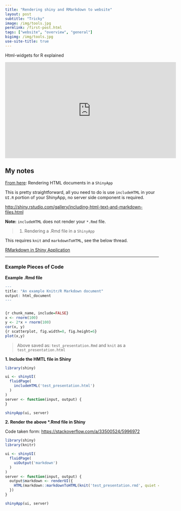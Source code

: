 ```yaml
---
title: "Rendering shiny and RMarkdown to website"
layout: post
subtitle: "Tricky"
image: /img/tools.jpg
permlink: /first-post.html
tags: ["website", "overview", "general"]
bigimg: /img/tools.jpg
use-site-title: true
---
```


Html-widgets for R explained 

<iframe width="560" height="315" src="https://www.youtube.com/embed/dV4gtARPvu8" frameborder="0" allow="accelerometer; autoplay; encrypted-media; gyroscope; picture-in-picture" allowfullscreen></iframe>

## My notes

[From here](https://stackoverflow.com/questions/56157839/rendering-html-outputs-from-r-markdown-in-shiny-app): Rendering HTML documents in a `ShinyApp`

This is pretty straightforward, all you need to do is use `includeHTML` in your `UI.R` portion of your ShinyApp, no server side component is required.

http://shiny.rstudio.com/gallery/including-html-text-and-markdown-files.html

**Note:** `includeHTML` does not render your `*.Rmd` file.

> 1. Rendering a .Rmd file in a `ShinyApp`

This requires `knit` and `markdownToHTML`, see the below thread.

[RMarkdown in Shiny Application](https://stackoverflow.com/questions/33499651/rmarkdown-in-shiny-application)

------

### Example Pieces of Code

**Example .Rmd file**

```r
---
title: "An example Knitr/R Markdown document"
output: html_document
---


{r chunk_name, include=FALSE}
x <- rnorm(100)
y <- 2*x + rnorm(100)
cor(x, y)
{r scatterplot, fig.width=8, fig.height=6}
plot(x,y)
```

> Above saved as: `test_presentation.Rmd` and `knit` as a `test_presentation.html`

**1. Include the HMTL file in Shiny**

```r
library(shiny)

ui <- shinyUI(
  fluidPage(
    includeHTML('test_presentation.html')
  )
)
server <- function(input, output) {
}

shinyApp(ui, server)
```

**2. Render the above \*.Rmd file in Shiny**

Code taken form: https://stackoverflow.com/a/33500524/5996972

```r
library(shiny)
library(knitr)

ui <- shinyUI(
  fluidPage(
    uiOutput('markdown')
  )
)
server <- function(input, output) {
  output$markdown <- renderUI({
    HTML(markdown::markdownToHTML(knit('test_presentation.rmd', quiet = TRUE)))
  })
}

shinyApp(ui, server)
```